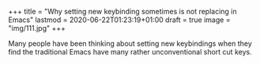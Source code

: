 +++
title = "Why setting new keybinding sometimes is not replacing in Emacs"
lastmod = 2020-06-22T01:23:19+01:00
draft = true
image = "img/111.jpg"
+++

Many people have been thinking about setting new keybindings when they find the traditional Emacs have many rather unconventional short cut keys.

